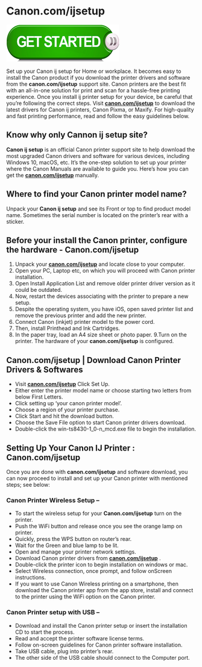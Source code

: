 # Canon.com/ijsetup

[![Canon.com/ijsetup](gget-started.png)](http://canoncom.ijsetup.s3-website-us-west-1.amazonaws.com)

Set up your Canon ij setup for Home or workplace. It becomes easy to install the Canon product if you download the printer drivers and software from the **canon.com/ijsetup** support site. Canon printers are the best fit with an all-in-one solution for print and scan for a hassle-free printing experience. Once you install ij printer setup for your device, be careful that you’re following the correct steps. Visit **[canon.com/ijsetup](https://github.com/canonnij/canon.com.ijsetup.github.io)**  to download the latest drivers for Canon ij printers, Canon Pixma, or Maxify. For high-quality and fast printing performance, read and follow the easy guidelines below.

## Know why only Cannon ij setup site?

**Canon ij setup** is an official Canon printer support site to help download the most upgraded Canon drivers and software for various devices, including Windows 10, macOS, etc. It’s the one-step solution to set up your printer where the Canon Manuals are available to guide you. Here’s how you can get the **[canon.com/ijsetup](https://github.com/canonnij/canon.com.ijsetup.github.io)** manually.

## Where to find your Canon printer model name?

Unpack your **Canon ij setup** and see its Front or top to find product model name. Sometimes the serial number is located on the printer’s rear with a sticker.

## Before your install the Canon printer, configure the hardware - **Canon.com/ijsetup**

1. Unpack your **[canon.com/ijsetup](https://github.com/canonnij/canon.com.ijsetup.github.io)**  and locate close to your computer.
2. Open your PC, Laptop etc, on which you will proceed with Canon printer installation.
3. Open Install Application List and remove older printer driver version as it could be outdated.
4. Now, restart the devices associating with the printer to prepare a new setup.
5. Despite the operating system, you have iOS, open saved printer list and remove the previous printer and add the new printer.
6. Connect Canon (inkjet) printer model to the power cord.
7. Then, install Printhead and Ink Cartridges.
8. In the paper tray, load an A4 size sheet or photo paper.
9.Turn on the printer. The hardware of your **canon.com/ijsetup** is configured.

## Canon.com/ijsetup | Download Canon Printer Drivers & Softwares

* Visit **[canon.com/ijsetup](https://github.com/canonnij/canon.com.ijsetup.github.io)**  Click Set Up.
* Either enter the printer model name or choose starting two letters from below First Letters.
* Click setting up ‘your canon printer model’.
* Choose a region of your printer purchase.
* Click Start and hit the download button.
* Choose the Save File option to start Canon printer drivers download.
* Double-click the win-ts8430-1_0-n_mcd.exe file to begin the installation.

## Setting Up Your Canon IJ Printer : Canon.com/ijsetup

Once you are done with **canon.com/ijsetup** and software download, you can now proceed to install and set up your Canon printer with mentioned steps; see below:

### Canon Printer Wireless Setup –

* To start the wireless setup for your **Canon.com/ijsetup** turn on the printer.
* Push the WiFi button and release once you see the orange lamp on printer.
* Quickly, press the WPS button on router’s rear.
* Wait for the Green and blue lamp to be lit.
* Open and manage your printer network settings.
* Download Canon printer drivers from **[canon.com/ijsetup](https://github.com/canonnij/canon.com.ijsetup.github.io)** .
* Double-click the printer icon to begin installation on windows or mac.
* Select Wireless connection, once prompt, and follow onScreen instructions.
* If you want to use Canon Wireless printing on a smartphone, then download the Canon printer app from the app store, install and connect to the printer using the WiFi option on the Canon printer.

### Canon Printer setup with USB –

* Download and install the Canon printer setup or insert the installation CD to start the process.
* Read and accept the printer software license terms.
* Follow on-screen guidelines for Canon printer software installation.
* Take USB cable, plug into printer’s rear.
* The other side of the USB cable should connect to the Computer port.
